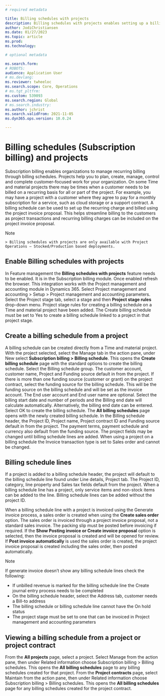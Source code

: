 ```yaml
---
# required metadata

title: Billing schedules with projects
description: Billing schedules with projects enables setting up a billing schedule with a project ID and invoicing it through a project invoice proposal. 
author: JodiChristiansen
ms.date: 01/27/2023
ms.topic: article
ms.prod: 
ms.technology: 

# optional metadata

ms.search.form:  
# ROBOTS: 
audience: Application User
# ms.devlang: 
ms.reviewer: twheeloc
ms.search.scope: Core, Operations
# ms.tgt_pltfrm: 
ms.custom: 539093
ms.search.region: Global
# ms.search.industry: 
ms.author: jchrist
ms.search.validFrom: 2021-11-05
ms.dyn365.ops.version: 10.0.24

---
```


# Billing schedules (Subscription billing) and projects
Subscription billing enables organizations to manage recurring billing through billing schedules. Projects help you to plan, create, manage, control and complete
customer-focused work for your organization. On some Time and material projects there may be times when a customer needs to be billed on a recurring basis for all or
part of the project. For example, you may have a project with a customer where they agree to pay for a monthly subscription for a service, such as cloud storage or a
support contract. A billing schedule can be used to set up the recurring charge and billed using the project invoice proposal. This helps streamline billing to the
customers as project transactions and recurring billing charges can be included on the project invoice proposal.

 > [!NOTE]
    > Billing schedules with projects are only available with Project Operations – Stocked/Production based deployments. 

## Enable Billing schedules with projects
In Feature management the **Billing schedules with projects** feature needs to be enabled. It is in the Subscription billing module. Once enabled refresh the browser.
This integration works with the Project management and accounting module in Dynamics 365. Select Project management and accounting > Setup > Project management and
accounting parameters. Select the Project stage tab, select a stage and then **Project stage rules** drop-down menu. Project stage rules for creating a billing
schedule on a Time and material project have been added. The Create billing schedule must be set to Yes to create a billing schedule linked to a project in that
project stage. 

## Create a billing schedule from a project
A billing schedule can be created directly from a Time and material project. With the project selected, select the Manage tab in the action pane, under New select
**Subscription billing > Billing schedule**. This opens the **Create billing schedule** page with the standard options to create the billing schedule. Select the
Billing schedule group. The customer account, customer name, Project and Funding source default in from the project. If there is more than one funding source (customer
or grant) on the project contract, select the funding source for the billing schedule. This will be the funding source on the billing schedule and will be set as the
invoice account. The End user account and End user name are optional. Select the billing start date and number of periods and the Billing end date will calculate
automatically. Alternatively, the billing end date can be entered. Select OK to create the billing schedule. 
The **All billing schedules** page opens with the newly created billing schedule. In the Billing schedule header, the Project ID, Project name, Project contract ID and
Funding source default in from the project. The payment terms, payment schedule and currency also default from the funding source. The project fields may be changed
until billing schedule lines are added. When using a project on a billing schedule the Invoice transaction type is set to Sales order and cannot be changed. 

## Billing schedule lines
If a project is added to a billing schedule header, the project will default to the billing schedule line found under Line details, Project tab. The Project ID,
category, line property and Sales tax fields default from the project. When a billing schedule line has a project, only service items and non-stock items can be added
to the line. Billing schedule lines can be added without the project ID. 

When a billing schedule line with a project is invoiced using the Generate invoice process, a sales order is created when using the **Create sales order** option. The
sales order is invoiced through a project invoice proposal, not a standard sales invoice. The packing slip must be posted before invoicing if required. If the **Show
Posting invoice or Create invoice proposal** option is selected, then the invoice proposal is created and will be opened for review. If **Post invoice automatically**
is used the sales order is created, the project invoice proposal is created including the sales order, then posted automatically.

 > [!NOTE]
 > If generate invoice doesn’t show any billing schedule lines check the following:
 > -   If unbilled revenue is marked for the billing schedule line the Create journal entry process needs to be completed
 > -   On the billing schedule header, select the Address tab, customer needs a Bill-to address
 > -   The billing schedule or billing schedule line cannot have the On hold status
 > -   The project stage must be set to one that can be invoiced in Project management and accounting parameters

## Viewing a billing schedule from a project or project contract
From the **All projects** page, select a project. Select Manage from the action pane, then under Related information choose Subscription billing > Billing schedules. This opens the **All billing schedules** page to any billing schedules created for that project. From the **Project contracts** page, select Maintain from the action pane, then under Related information choose Subscription billing > Billing schedules. This opens the **All billing schedules** page for any billing schedules created for the project contract. 

